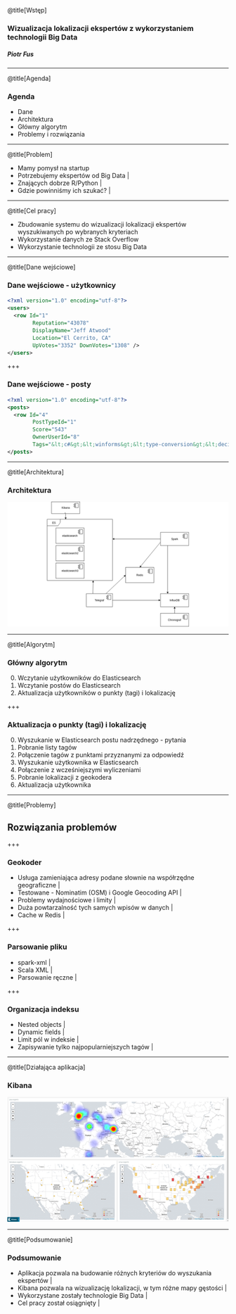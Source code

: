 @title[Wstęp]
### Wizualizacja lokalizacji ekspertów z wykorzystaniem technologii Big Data
##### Piotr Fus

---

@title[Agenda]
### Agenda

- Dane
- Architektura
- Główny algorytm
- Problemy i rozwiązania

---

@title[Problem]

- Mamy pomysł na startup
- Potrzebujemy ekspertów od Big Data |
- Znających dobrze R/Python |
- Gdzie powinniśmy ich szukać? |

---

@title[Cel pracy]

- Zbudowanie systemu do wizualizacji lokalizacji ekspertów wyszukiwanych po wybranych kryteriach
- Wykorzystanie danych ze Stack Overflow
- Wykorzystanie technologii ze stosu Big Data

---

@title[Dane wejściowe]

### Dane wejściowe - użytkownicy

```xml
<?xml version="1.0" encoding="utf-8"?>
<users>
  <row Id="1"
        Reputation="43078" 
        DisplayName="Jeff Atwood"
        Location="El Cerrito, CA" 
        UpVotes="3352" DownVotes="1308" />
</users>
```

+++

### Dane wejściowe - posty

```xml
<?xml version="1.0" encoding="utf-8"?>
<posts>
  <row Id="4" 
        PostTypeId="1"
        Score="543"
        OwnerUserId="8"
        Tags="&lt;c#&gt;&lt;winforms&gt;&lt;type-conversion&gt;&lt;decimal&gt;&lt;opacity&gt;" />
</posts>
```

---

@title[Architektura]
### Architektura

![Architektura](assets/architecture.png)

---

@title[Algorytm]
### Główny algorytm

0. Wczytanie użytkowników do Elasticsearch
0. Wczytanie postów do Elasticsearch
0. Aktualizacja użytkowników o punkty (tagi) i lokalizację

+++

### Aktualizacja o punkty (tagi) i lokalizację

0. Wyszukanie w Elasticsearch postu nadrzędnego - pytania
0. Pobranie listy tagów
0. Połączenie tagów z punktami przyznanymi za odpowiedź
0. Wyszukanie użytkownika w Elasticsearch
0. Połączenie z wcześniejszymi wyliczeniami
0. Pobranie lokalizacji z geokodera
0. Aktualizacja użytkownika

---

@title[Problemy]

## Rozwiązania problemów

+++

### Geokoder

- Usługa zamieniająca adresy podane słownie na współrzędne geograficzne |
- Testowane - Nominatim (OSM) i Google Geocoding API |
- Problemy wydajnościowe i limity |
- Duża powtarzalność tych samych wpisów w danych |
- Cache w Redis |

+++

### Parsowanie pliku

- spark-xml |
- Scala XML |
- Parsowanie ręczne |

+++

### Organizacja indeksu

- Nested objects |
- Dynamic fields |
- Limit pól w indeksie |
- Zapisywanie tylko najpopularniejszych tagów |

---

@title[Działająca aplikacja]

### Kibana

![Kibana](assets/kibana.png)

---

@title[Podsumowanie]

### Podsumowanie

- Aplikacja pozwala na budowanie różnych kryteriów do wyszukania ekspertów |
- Kibana pozwala na wizualizację lokalizacji, w tym różne mapy gęstości |
- Wykorzystane zostały technologie Big Data |
- Cel pracy został osiągnięty |
